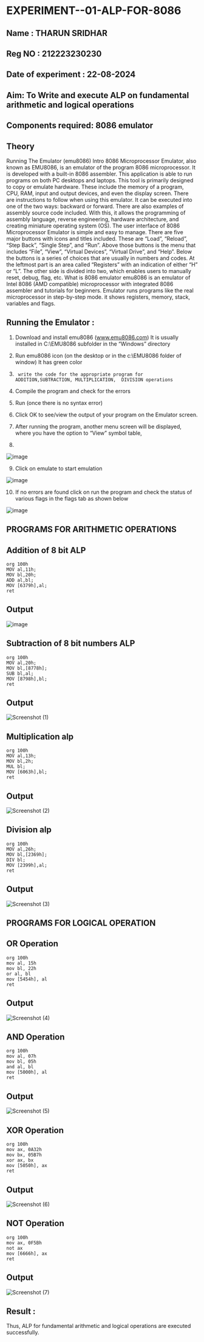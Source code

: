 # EXPERIMENT--01-ALP-FOR-8086

## Name : THARUN SRIDHAR 
## Reg NO : 212223230230
## Date of experiment : 22-08-2024





## Aim: To Write and execute ALP on fundamental arithmetic and logical operations
## Components required: 8086  emulator 
## Theory 
Running The Emulator (emu8086) Intro 8086 Microprocessor Emulator, also known as EMU8086, is an emulator of the program 8086 microprocessor. It is developed with a built-in 8086 assembler. This application is able to run programs on both PC desktops and laptops. This tool is primarily designed to copy or emulate hardware. These include the memory of a program, CPU, RAM, input and output devices, and even the display screen. There are instructions to follow when using this emulator. It can be executed into one of the two ways: backward or forward. There are also examples of assembly source code included. With this, it allows the programming of assembly language, reverse engineering, hardware architecture, and creating miniature operating system (OS). The user interface of 8086 Microprocessor Emulator is simple and easy to manage. There are five major buttons with icons and titles included. These are “Load”, “Reload”, “Step Back”, “Single Step”, and “Run”. Above those buttons is the menu that includes “File”, “View”, “Virtual Devices”, “Virtual Drive”, and “Help”. Below the buttons is a series of choices that are usually in numbers and codes. At the leftmost part is an area called “Registers” with an indication of either “H” or “L”. The other side is divided into two, which enables users to manually reset, debug, flag, etc. What is 8086 emulator emu8086 is an emulator of Intel 8086 (AMD compatible) microprocessor with integrated 8086 assembler and tutorials for beginners. Emulator runs programs like the real microprocessor in step-by-step mode. it shows registers, memory, stack, variables and flags.


 ## Running the Emulator :
1.	Download and install emu8086 (www.emu8086.com) It is usually installed in C:\EMU8086 subfolder in the “Windows” directory
2.	  Run  emu8086 icon (on the desktop or in the c:\EMU8086 folder of window) It has green color 
 
 
3.		write the code for the appropriate program for ADDITION,SUBTRACTION, MULTIPLICATION,  DIVISION operations 

4.	 Compile the program and check for the errors 
5.	Run (once there is no syntax error) 

6.	Click OK to see/view the output of your program on the Emulator screen. 


7.	After running the program, another menu screen will be displayed, where you have the option to “View” symbol table,
8.	 


![image](https://user-images.githubusercontent.com/36288975/189273263-d65baae9-4b8f-4723-afb3-c0ffa4052b04.png)











9.	Click on emulate to start emulation 








![image](https://user-images.githubusercontent.com/36288975/189273273-9bb36ec1-e2e8-4892-8d35-37707332bfdc.png)








10.	If no errors are found click on run the program and check the status of various flags in the flags tab as shown below 






![image](https://user-images.githubusercontent.com/36288975/189273277-113a2a33-4a40-4ff8-95a5-ecd3a1f504fe.png)







## PROGRAMS FOR ARITHMETIC OPERATIONS 

## Addition of 8 bit ALP 
```
org 100h
MOV al,11h;
MOV bl,20h;
ADD al,bl;
MOV [6379h],al;
ret
```

## Output  
 ![image](https://github.com/user-attachments/assets/e19ee665-c30f-4756-8649-e657903a1826)

## Subtraction of 8 bit numbers  ALP 
```
org 100h
MOV al,20h;
MOV bl,[8778h];
SUB bl,al;
MOV [8798h],bl;
ret
```
 
## Output  
![Screenshot (1)](https://github.com/user-attachments/assets/65abf027-1c75-4b5d-887d-eacb8ace28ad)

## Multiplication alp 
```
org 100h
MOV al,13h;
MOV bl,2h;
MUL bl;
MOV [6063h],bl;
ret
```

 ## Output  
![Screenshot (2)](https://github.com/user-attachments/assets/4cf88d41-c3d4-430d-9705-1de74a881efa)


## Division alp 
```
org 100h
MOV al,26h;
MOV bl,[2369h];
DIV bl;
MOV [2399h],al;
ret
```

## Output  
![Screenshot (3)](https://github.com/user-attachments/assets/00317f7a-23c4-4e9c-ac2d-276f87606525)

## PROGRAMS FOR LOGICAL OPERATION 

## OR Operation
```
org 100h
mov al, 15h
mov bl, 22h
or al, bl
mov [5454h], al
ret
```

## Output
![Screenshot (4)](https://github.com/user-attachments/assets/d61c2c10-56a3-4018-b289-41c4d9301f61)

## AND Operation 
```
org 100h
mov al, 07h
mov bl, 05h
and al, bl
mov [5000h], al
ret
```

## Output

![Screenshot (5)](https://github.com/user-attachments/assets/b6fcdffd-49f1-414b-b2f3-583012afd6fd)

## XOR Operation
```
org 100h
mov ax, 0A32h
mov bx, 05B7h
xor ax, bx
mov [5050h], ax
ret
```

## Output

![Screenshot (6)](https://github.com/user-attachments/assets/02c96e6a-246d-4d6a-ac33-ba843a226434)

## NOT Operation 
```
org 100h
mov ax, 0F5Bh
not ax
mov [6666h], ax
ret
```

## Output

![Screenshot (7)](https://github.com/user-attachments/assets/dafe65be-699c-4caa-af6f-45ba04528ff8)


## Result :
Thus, ALP for fundamental arithmetic and logical operations are executed successfully. 








